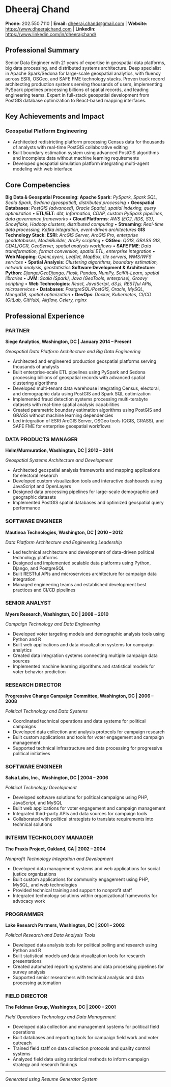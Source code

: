 # Dheeraj Chand

**Phone:** 202.550.7110 | **Email:** dheeraj.chand@gmail.com | **Website:** https://www.dheerajchand.com | **LinkedIn:** https://www.linkedin.com/in/dheerajchand/

## Professional Summary

Senior Data Engineer with 21 years of expertise in geospatial data platforms, big data processing, and distributed systems architecture. Deep specialist in Apache Spark/Sedona for large-scale geospatial analytics, with fluency across ESRI, OSGeo, and SAFE FME technology stacks. Proven track record architecting production systems serving thousands of users, implementing PySpark pipelines processing billions of spatial records, and leading engineering teams. Expert in full-stack geospatial development from PostGIS database optimization to React-based mapping interfaces.

## Key Achievements and Impact

### Geospatial Platform Engineering
- Architected redistricting platform processing Census data for thousands of analysts with real-time PostGIS collaborative editing
- Built boundary estimation system using advanced PostGIS algorithms and incomplete data without machine learning requirements
- Developed geospatial simulation platform integrating multi-agent modeling with web interface

## Core Competencies

**Big Data & Geospatial Processing**: **Apache Spark**: *PySpark, Spark SQL, Scala Spark, Sedona (geospatial), distributed processing* • **Geospatial Databases**: *PostGIS (advanced), Oracle Spatial, spatial indexing, query optimization* • **ETL/ELT**: *dbt, Informatica, CDAP, custom PySpark pipelines, data governance frameworks* • **Cloud Platforms**: *AWS (EC2, RDS, S3), Snowflake, Hadoop clusters, distributed computing* • **Streaming**: *Real-time data processing, Kafka integration, event-driven architectures*
**GIS Technology Stack**: **ESRI**: *ArcGIS Server, ArcGIS Pro, enterprise geodatabases, ModelBuilder, ArcPy scripting* • **OSGeo**: *QGIS, GRASS GIS, GDAL/OGR, GeoServer, spatial analysis workflows* • **SAFE FME**: *Data transformation, format conversion, spatial ETL, enterprise integration* • **Web Mapping**: *OpenLayers, Leaflet, MapBox, tile servers, WMS/WFS services* • **Spatial Analysis**: *Clustering algorithms, boundary estimation, network analysis, geostatistics*
**Software Development & Architecture**: **Python**: *Django/GeoDjango, Flask, Pandas, NumPy, SciKit-Learn, spatial libraries* • **JVM**: *Scala (Spark), Java (GeoTools, enterprise), Groovy scripting* • **Web Technologies**: *React, JavaScript, d3.js, RESTful APIs, microservices* • **Databases**: *PostgreSQL/PostGIS, Oracle, MySQL, MongoDB, spatial optimization* • **DevOps**: *Docker, Kubernetes, CI/CD (GitLab, GitHub), Airflow, Celery, nginx*

## Professional Experience

### PARTNER
**Siege Analytics, Washington, DC | January 2014 – Present**

*Geospatial Data Platform Architecture and Big Data Engineering*

- Architected and engineered production geospatial platforms serving thousands of analysts
- Built enterprise-scale ETL pipelines using PySpark and Sedona processing billions of geospatial records with advanced spatial clustering algorithms
- Developed multi-tenant data warehouse integrating Census, electoral, and demographic data using PostGIS and Spark SQL optimization
- Implemented fraud detection systems processing multi-terabyte datasets with real-time spatial analysis capabilities
- Created parametric boundary estimation algorithms using PostGIS and GRASS without machine learning dependencies
- Led integration of ESRI ArcGIS Server, OSGeo tools (QGIS, GRASS), and SAFE FME for enterprise geospatial workflows

### DATA PRODUCTS MANAGER
**Helm/Murmuration, Washington, DC | 2012 – 2014**

*Geospatial Systems Architecture and Development*

- Architected geospatial analysis frameworks and mapping applications for electoral research
- Developed custom visualization tools and interactive dashboards using JavaScript and OpenLayers
- Designed data processing pipelines for large-scale demographic and geographic datasets
- Implemented PostGIS spatial databases and optimized geospatial query performance

### SOFTWARE ENGINEER
**Mautinoa Technologies, Washington, DC | 2010 – 2012**

*Data Platform Architecture and Engineering Leadership*

- Led technical architecture and development of data-driven political technology platforms
- Designed and implemented scalable data platforms using Python, Django, and PostgreSQL
- Built RESTful APIs and microservices architecture for campaign data integration
- Managed engineering teams and established development best practices and CI/CD pipelines

### SENIOR ANALYST
**Myers Research, Washington, DC | 2008 – 2010**

*Campaign Technology and Data Engineering*

- Developed voter targeting models and demographic analysis tools using Python and R
- Built web applications and data visualization systems for campaign analytics
- Created data integration systems connecting multiple campaign data sources
- Implemented machine learning algorithms and statistical models for voter behavior prediction

### RESEARCH DIRECTOR
**Progressive Change Campaign Committee, Washington, DC | 2006 – 2008**

*Political Technology and Data Systems*

- Coordinated technical operations and data systems for political campaigns
- Developed data collection and analysis protocols for campaign research
- Built custom applications and tools for voter engagement and campaign management
- Supported technical infrastructure and data processing for progressive political initiatives

### SOFTWARE ENGINEER
**Salsa Labs, Inc., Washington, DC | 2004 – 2006**

*Political Technology Development*

- Developed software solutions for political campaigns using PHP, JavaScript, and MySQL
- Built web applications for voter engagement and campaign management
- Integrated third-party APIs and data sources for campaign tools
- Collaborated with political strategists to translate requirements into technical solutions

### INTERIM TECHNOLOGY MANAGER
**The Praxis Project, Oakland, CA | 2002 – 2004**

*Nonprofit Technology Integration and Development*

- Developed data management systems and web applications for social justice organizations
- Built custom applications for community engagement using PHP, MySQL, and web technologies
- Provided technical training and support to nonprofit staff
- Integrated technology solutions within organizational frameworks for advocacy work

### PROGRAMMER
**Lake Research Partners, Washington, DC | 2001 – 2002**

*Political Research and Data Analysis Tools*

- Developed data analysis tools for political polling and research using Python and R
- Built statistical models and data visualization tools for research presentations
- Created automated reporting systems and data processing pipelines for survey analysis
- Supported senior researchers with technical analysis and data processing automation

### FIELD DIRECTOR
**The Feldman Group, Washington, DC | 2000 – 2001**

*Field Operations Technology and Data Management*

- Developed data collection and management systems for political field operations
- Built databases and reporting tools for campaign field work and voter outreach
- Trained field staff on data collection protocols and quality control systems
- Analyzed field data using statistical methods to inform campaign strategy and research findings

---

*Generated using Resume Generator System*